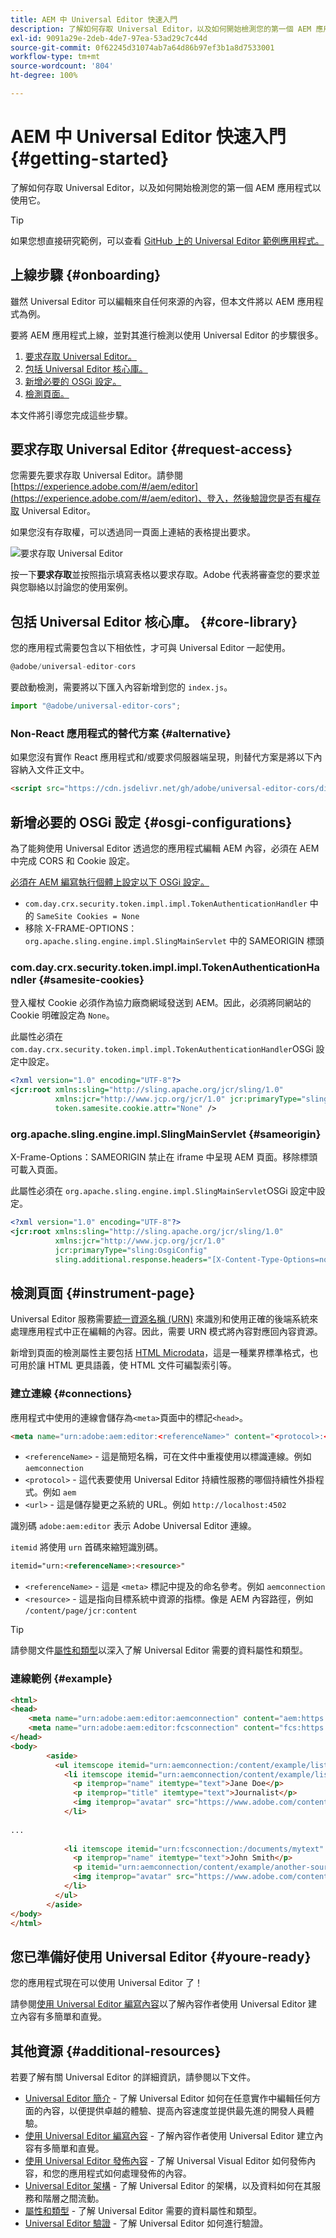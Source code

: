 ```yaml
---
title: AEM 中 Universal Editor 快速入門
description: 了解如何存取 Universal Editor，以及如何開始檢測您的第一個 AEM 應用程式以使用它。
exl-id: 9091a29e-2deb-4de7-97ea-53ad29c7c44d
source-git-commit: 0f62245d31074ab7a64d86b97ef3b1a8d7533001
workflow-type: tm+mt
source-wordcount: '804'
ht-degree: 100%

---
```


# AEM 中 Universal Editor 快速入門 {#getting-started}

了解如何存取 Universal Editor，以及如何開始檢測您的第一個 AEM 應用程式以使用它。

>[!TIP]
>
>如果您想直接研究範例，可以查看 [GitHub 上的 Universal Editor 範例應用程式。](https://github.com/adobe/universal-editor-sample-editable-app)

## 上線步驟 {#onboarding}

雖然 Universal Editor 可以編輯來自任何來源的內容，但本文件將以 AEM 應用程式為例。

要將 AEM 應用程式上線，並對其進行檢測以使用 Universal Editor 的步驟很多。

1. [要求存取 Universal Editor。](#request-access)
1. [包括 Universal Editor 核心庫。](#core-library)
1. [新增必要的 OSGi 設定。](#osgi-configurations)
1. [檢測頁面。](#instrument-page)

本文件將引導您完成這些步驟。

## 要求存取 Universal Editor {#request-access}

您需要先要求存取 Universal Editor。請參閱 [https://experience.adobe.com/#/aem/editor](https://experience.adobe.com/#/aem/editor)、登入，然後驗證您是否有權存取 Universal Editor。

如果您沒有存取權，可以透過同一頁面上連結的表格提出要求。

![要求存取 Universal Editor](assets/request-access.png)

按一下&#x200B;**要求存取**&#x200B;並按照指示填寫表格以要求存取。Adobe 代表將審查您的要求並與您聯絡以討論您的使用案例。

## 包括 Universal Editor 核心庫。 {#core-library}

您的應用程式需要包含以下相依性，才可與 Universal Editor 一起使用。

```javascript
@adobe/universal-editor-cors
```

要啟動檢測，需要將以下匯入內容新增到您的 `index.js`。

```javascript
import "@adobe/universal-editor-cors";
```

### Non-React 應用程式的替代方案 {#alternative}

如果您沒有實作 React 應用程式和/或要求伺服器端呈現，則替代方案是將以下內容納入文件正文中。

```html
<script src="https://cdn.jsdelivr.net/gh/adobe/universal-editor-cors/dist/universal-editor-embedded.js" async></script>
```

## 新增必要的 OSGi 設定 {#osgi-configurations}

為了能夠使用 Universal Editor 透過您的應用程式編輯 AEM 內容，必須在 AEM 中完成 CORS 和 Cookie 設定。

[必須在 AEM 編寫執行個體上設定以下 OSGi 設定。](/help/implementing/deploying/configuring-osgi.md)

* `com.day.crx.security.token.impl.impl.TokenAuthenticationHandler` 中的 `SameSite Cookies = None`
* 移除 X-FRAME-OPTIONS：`org.apache.sling.engine.impl.SlingMainServlet` 中的 SAMEORIGIN 標頭

### com.day.crx.security.token.impl.impl.TokenAuthenticationHandler {#samesite-cookies}

登入權杖 Cookie 必須作為協力廠商網域發送到 AEM。因此，必須將同網站的 Cookie 明確設定為 `None`。

此屬性必須在 `com.day.crx.security.token.impl.impl.TokenAuthenticationHandler`OSGi 設定中設定。

```xml
<?xml version="1.0" encoding="UTF-8"?>
<jcr:root xmlns:sling="http://sling.apache.org/jcr/sling/1.0"
          xmlns:jcr="http://www.jcp.org/jcr/1.0" jcr:primaryType="sling:OsgiConfig"
          token.samesite.cookie.attr="None" />
```

### org.apache.sling.engine.impl.SlingMainServlet {#sameorigin}

X-Frame-Options：SAMEORIGIN 禁止在 iframe 中呈現 AEM 頁面。移除標頭可載入頁面。

此屬性必須在 `org.apache.sling.engine.impl.SlingMainServlet`OSGi 設定中設定。

```xml
<?xml version="1.0" encoding="UTF-8"?>
<jcr:root xmlns:sling="http://sling.apache.org/jcr/sling/1.0"
          xmlns:jcr="http://www.jcp.org/jcr/1.0"
          jcr:primaryType="sling:OsgiConfig"
          sling.additional.response.headers="[X-Content-Type-Options=nosniff]"/>
```

## 檢測頁面 {#instrument-page}

Universal Editor 服務需要[統一資源名稱 (URN)](https://en.wikipedia.org/wiki/Uniform_Resource_Name) 來識別和使用正確的後端系統來處理應用程式中正在編輯的內容。因此，需要 URN 模式將內容對應回內容資源。

新增到頁面的檢測屬性主要包括 [HTML Microdata](https://developer.mozilla.org/en-US/docs/Web/HTML/Microdata)，這是一種業界標準格式，也可用於讓 HTML 更具語義，使 HTML 文件可編製索引等。

### 建立連線 {#connections}

應用程式中使用的連線會儲存為`<meta>`頁面中的標記`<head>`。

```html
<meta name="urn:adobe:aem:editor:<referenceName>" content="<protocol>:<url>">
```

* `<referenceName>` - 這是簡短名稱，可在文件中重複使用以標識連線。例如 `aemconnection`
* `<protocol>` - 這代表要使用 Universal Editor 持續性服務的哪個持續性外掛程式。例如 `aem`
* `<url>` - 這是儲存變更之系統的 URL。例如 `http://localhost:4502`

識別碼 `adobe:aem:editor` 表示 Adobe Universal Editor 連線。

`itemid` 將使用 `urn` 首碼來縮短識別碼。

```html
itemid="urn:<referenceName>:<resource>"
```

* `<referenceName>` - 這是 `<meta>` 標記中提及的命名參考。例如 `aemconnection`
* `<resource>` - 這是指向目標系統中資源的指標。像是 AEM 內容路徑，例如 `/content/page/jcr:content`

>[!TIP]
>
>請參閱文件[屬性和類型](attributes-types.md)以深入了解 Universal Editor 需要的資料屬性和類型。

### 連線範例 {#example}

```html
<html>
<head>
    <meta name="urn:adobe:aem:editor:aemconnection" content="aem:https://localhost:4502">
    <meta name="urn:adobe:aem:editor:fcsconnection" content="fcs:https://example.franklin.adobe.com/345fcdd">
</head>
<body>
        <aside>
          <ul itemscope itemid="urn:aemconnection:/content/example/list" itemtype="container">
            <li itemscope itemid="urn:aemconnection/content/example/listitem" itemtype="component">
              <p itemprop="name" itemtype="text">Jane Doe</p>
              <p itemprop="title" itemtype="text">Journalist</p>
              <img itemprop="avatar" src="https://www.adobe.com/content/dam/cc/icons/Adobe_Corporate_Horizontal_Red_HEX.svg" itemtype="image" alt="avatar"/>
            </li>
 
...
 
            <li itemscope itemid="urn:fcsconnection:/documents/mytext" itemtype="component">
              <p itemprop="name" itemtype="text">John Smith</p>
              <p itemid="urn:aemconnection/content/example/another-source" itemprop="title" itemtype="text">Photographer</p>
              <img itemprop="avatar" src="https://www.adobe.com/content/dam/cc/icons/Adobe_Corporate_Horizontal_Red_HEX.svg" itemtype="image" alt="avatar"/>
            </li>
          </ul>
        </aside>
</body>
</html>
```

## 您已準備好使用 Universal Editor {#youre-ready}

您的應用程式現在可以使用 Universal Editor 了！

請參閱[使用 Universal Editor 編寫內容](authoring.md)以了解內容作者使用 Universal Editor 建立內容有多簡單和直覺。

## 其他資源 {#additional-resources}

若要了解有關 Universal Editor 的詳細資訊，請參閱以下文件。

* [Universal Editor 簡介](introduction.md) - 了解 Universal Editor 如何在任意實作中編輯任何方面的內容，以便提供卓越的體驗、提高內容速度並提供最先進的開發人員體驗。
* [使用 Universal Editor 編寫內容](authoring.md) - 了解內容作者使用 Universal Editor 建立內容有多簡單和直覺。
* [使用 Universal Editor 發佈內容](publishing.md) - 了解 Universal Visual Editor 如何發佈內容，和您的應用程式如何處理發佈的內容。
* [Universal Editor 架構](architecture.md) - 了解 Universal Editor 的架構，以及資料如何在其服務和階層之間流動。
* [屬性和類型](attributes-types.md) - 了解 Universal Editor 需要的資料屬性和類型。
* [Universal Editor 驗證](authentication.md) - 了解 Universal Editor 如何進行驗證。
